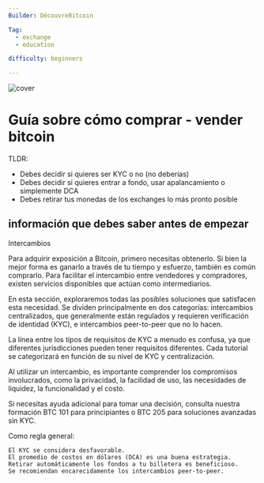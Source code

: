 ```yaml
--- 
Builder: DécouvreBitcoin

Tag: 
  - exchange
  - education

difficulty: beginners

---
```


![cover](assets\0.jpeg)

# Guía sobre cómo comprar - vender bitcoin

TLDR: 

* Debes decidir si quieres ser KYC o no (no deberías)
* Debes decidir si quieres entrar a fondo, usar apalancamiento o simplemente DCA
* Debes retirar tus monedas de los exchanges lo más pronto posible

## información que debes saber antes de empezar


Intercambios

Para adquirir exposición a Bitcoin, primero necesitas obtenerlo. Si bien la mejor forma es ganarlo a través de tu tiempo y esfuerzo, también es común comprarlo. Para facilitar el intercambio entre vendedores y compradores, existen servicios disponibles que actúan como intermediarios.

En esta sección, exploraremos todas las posibles soluciones que satisfacen esta necesidad. Se dividen principalmente en dos categorías: intercambios centralizados, que generalmente están regulados y requieren verificación de identidad (KYC), e intercambios peer-to-peer que no lo hacen.

La línea entre los tipos de requisitos de KYC a menudo es confusa, ya que diferentes jurisdicciones pueden tener requisitos diferentes. Cada tutorial se categorizará en función de su nivel de KYC y centralización.

Al utilizar un intercambio, es importante comprender los compromisos involucrados, como la privacidad, la facilidad de uso, las necesidades de liquidez, la funcionalidad y el costo.

Si necesitas ayuda adicional para tomar una decisión, consulta nuestra formación BTC 101 para principiantes o BTC 205 para soluciones avanzadas sin KYC.

Como regla general:

    El KYC se considera desfavorable.
    El promedio de costos en dólares (DCA) es una buena estrategia.
    Retirar automáticamente los fondos a tu billetera es beneficioso.
    Se recomiendan encarecidamente los intercambios peer-to-peer.